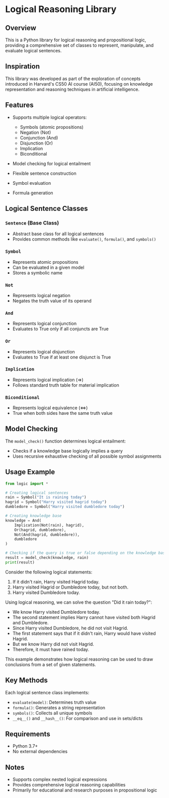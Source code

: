 # Logical Reasoning Library

## Overview

This is a Python library for logical reasoning and propositional logic, providing a comprehensive set of classes to represent, manipulate, and evaluate logical sentences.

## Inspiration

This library was developed as part of the exploration of concepts introduced in Harvard's CS50 AI course (AI50), focusing on knowledge representation and reasoning techniques in artificial intelligence.

## Features

- Supports multiple logical operators:
  - Symbols (atomic propositions)
  - Negation (Not)
  - Conjunction (And)
  - Disjunction (Or)
  - Implication 
  - Biconditional

- Model checking for logical entailment
- Flexible sentence construction
- Symbol evaluation
- Formula generation

## Logical Sentence Classes

### `Sentence` (Base Class)
- Abstract base class for all logical sentences
- Provides common methods like `evaluate()`, `formula()`, and `symbols()`

### `Symbol`
- Represents atomic propositions
- Can be evaluated in a given model
- Stores a symbolic name

### `Not`
- Represents logical negation
- Negates the truth value of its operand

### `And`
- Represents logical conjunction
- Evaluates to True only if all conjuncts are True

### `Or`
- Represents logical disjunction
- Evaluates to True if at least one disjunct is True

### `Implication`
- Represents logical implication (=>)
- Follows standard truth table for material implication

### `Biconditional`
- Represents logical equivalence (<=>)
- True when both sides have the same truth value

## Model Checking

The `model_check()` function determines logical entailment:
- Checks if a knowledge base logically implies a query
- Uses recursive exhaustive checking of all possible symbol assignments

## Usage Example

```python
from logic import *

# Creating logical sentences
rain = Symbol("It is raining today")
hagrid = Symbol("Harry visited hagrid today")
dumbledore = Symbol("Harry visited dumbledore today")

# Creating knowledge base
knowledge = And(
	Implication(Not(rain), hagrid),
	Or(hagrid, dumbledore),
	Not(And(hagrid, dumbledore)),
	dumbledore
)

# Checking if the query is true or false depending on the knowledge based
result = model_check(knowledge, rain)
print(result)
```

Consider the following logical statements:
1. If it didn't rain, Harry visited Hagrid today.
2. Harry visited Hagrid or Dumbledore today, but not both.
3. Harry visited Dumbledore today.

Using logical reasoning, we can solve the question "Did it rain today?":

- We know Harry visited Dumbledore today.
- The second statement implies Harry cannot have visited both Hagrid and Dumbledore.
- Since Harry visited Dumbledore, he did not visit Hagrid.
- The first statement says that if it didn't rain, Harry would have visited Hagrid.
- But we know Harry did not visit Hagrid.
- Therefore, it must have rained today.

This example demonstrates how logical reasoning can be used to draw conclusions from a set of given statements.

## Key Methods

Each logical sentence class implements:
- `evaluate(model)`: Determines truth value
- `formula()`: Generates a string representation
- `symbols()`: Collects all unique symbols
- `__eq__()` and `__hash__()`: For comparison and use in sets/dicts

## Requirements
- Python 3.7+
- No external dependencies

## Notes
- Supports complex nested logical expressions
- Provides comprehensive logical reasoning capabilities
- Primarily for educational and research purposes in propositional logic
